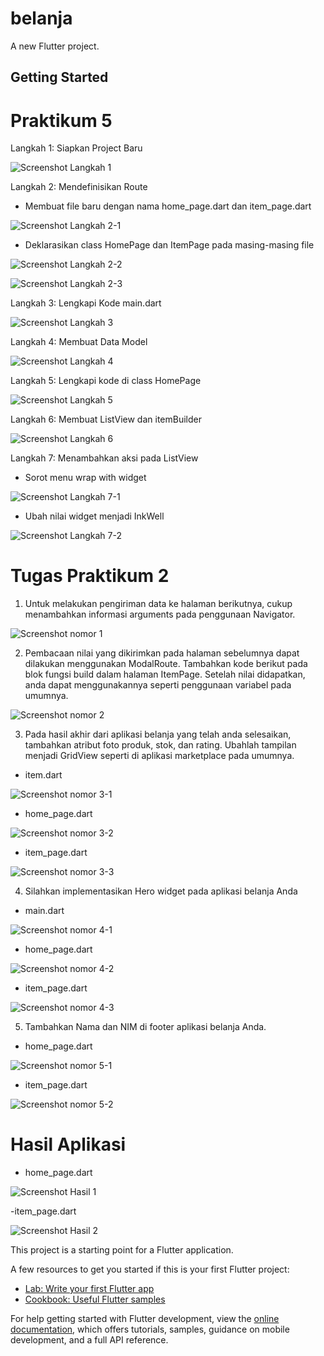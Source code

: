 # belanja

A new Flutter project.

## Getting Started

# Praktikum 5

Langkah 1: Siapkan Project Baru

![Screenshot Langkah 1](img/Langkah%201.png)

Langkah 2: Mendefinisikan Route

- Membuat file baru dengan nama home_page.dart dan item_page.dart

![Screenshot Langkah 2-1](img/Langkah2-1.png)

- Deklarasikan class HomePage dan ItemPage pada masing-masing file

![Screenshot Langkah 2-2](img/Langkah2-2.png)

![Screenshot Langkah 2-3](img/Langkah2-3.png)

Langkah 3: Lengkapi Kode main.dart

![Screenshot Langkah 3](img/Langkah3.png)

Langkah 4: Membuat Data Model

![Screenshot Langkah 4](img/Langkah4.png)

Langkah 5: Lengkapi kode di class HomePage

![Screenshot Langkah 5](img/Langkah5.png)

Langkah 6: Membuat ListView dan itemBuilder

![Screenshot Langkah 6](img/Langkah6.png)

Langkah 7: Menambahkan aksi pada ListView

- Sorot menu wrap with widget

![Screenshot Langkah 7-1](img/Langkah7-1.png)

- Ubah nilai widget menjadi InkWell

![Screenshot Langkah 7-2](img/Langkah7-2.png)

# Tugas Praktikum 2

1. Untuk melakukan pengiriman data ke halaman berikutnya, cukup menambahkan informasi arguments pada penggunaan Navigator.

![Screenshot nomor 1](img/Tugas1.png)

2. Pembacaan nilai yang dikirimkan pada halaman sebelumnya dapat dilakukan menggunakan ModalRoute. Tambahkan kode berikut pada blok fungsi build dalam halaman ItemPage. Setelah nilai didapatkan, anda dapat menggunakannya seperti penggunaan variabel pada umumnya.

![Screenshot nomor 2](img/Tugas2.png)

3. Pada hasil akhir dari aplikasi belanja yang telah anda selesaikan, tambahkan atribut foto produk, stok, dan rating. Ubahlah tampilan menjadi GridView seperti di aplikasi marketplace pada umumnya.

- item.dart

![Screenshot nomor 3-1](img/Tugas3-1.png)

- home_page.dart

![Screenshot nomor 3-2](img/Tugas3-2.png)

- item_page.dart

![Screenshot nomor 3-3](img/Tugas3-3.png)

4. Silahkan implementasikan Hero widget pada aplikasi belanja Anda

- main.dart

![Screenshot nomor 4-1](img/Tugas4-1.png)

- home_page.dart

![Screenshot nomor 4-2](img/Tugas4-2.png)

- item_page.dart

![Screenshot nomor 4-3](img/Tugas4-3.png)

5. Tambahkan Nama dan NIM di footer aplikasi belanja Anda.

- home_page.dart

![Screenshot nomor 5-1](img/Tugas5-1.png)

- item_page.dart

![Screenshot nomor 5-2](img/Tugas5-2.png)

# Hasil Aplikasi

- home_page.dart

![Screenshot Hasil 1](img/Hasil1.png)

-item_page.dart

![Screenshot Hasil 2](img/Hasil2.png)



This project is a starting point for a Flutter application.

A few resources to get you started if this is your first Flutter project:

- [Lab: Write your first Flutter app](https://docs.flutter.dev/get-started/codelab)
- [Cookbook: Useful Flutter samples](https://docs.flutter.dev/cookbook)

For help getting started with Flutter development, view the
[online documentation](https://docs.flutter.dev/), which offers tutorials,
samples, guidance on mobile development, and a full API reference.
